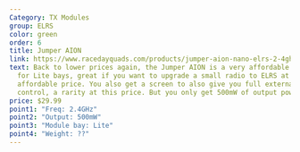 ```yaml
---
Category: TX Modules
group: ELRS
color: green
order: 6
title: Jumper AION
link: https://www.racedayquads.com/products/jumper-aion-nano-elrs-2-4ghz-transmitter-module
text: Back to lower prices again, the Jumper AION is a very affordable module
  for Lite bays, great if you want to upgrade a small radio to ELRS at an
  affordable price. You also get a screen to also give you full external
  control, a rarity at this price. But you only get 500mW of output power
price: $29.99
point1: "Freq: 2.4GHz"
point2: "Output: 500mW"
point3: "Module bay: Lite"
point4: "Weight: ??"
---
```

